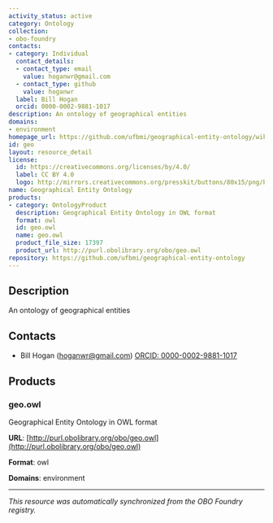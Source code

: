 ```yaml
---
activity_status: active
category: Ontology
collection:
- obo-foundry
contacts:
- category: Individual
  contact_details:
  - contact_type: email
    value: hoganwr@gmail.com
  - contact_type: github
    value: hoganwr
  label: Bill Hogan
  orcid: 0000-0002-9881-1017
description: An ontology of geographical entities
domains:
- environment
homepage_url: https://github.com/ufbmi/geographical-entity-ontology/wiki
id: geo
layout: resource_detail
license:
  id: https://creativecommons.org/licenses/by/4.0/
  label: CC BY 4.0
  logo: http://mirrors.creativecommons.org/presskit/buttons/80x15/png/by.png
name: Geographical Entity Ontology
products:
- category: OntologyProduct
  description: Geographical Entity Ontology in OWL format
  format: owl
  id: geo.owl
  name: geo.owl
  product_file_size: 17397
  product_url: http://purl.obolibrary.org/obo/geo.owl
repository: https://github.com/ufbmi/geographical-entity-ontology
---
```

## Description

An ontology of geographical entities

## Contacts

- Bill Hogan (hoganwr@gmail.com) [ORCID: 0000-0002-9881-1017](https://orcid.org/0000-0002-9881-1017)

## Products

### geo.owl

Geographical Entity Ontology in OWL format

**URL**: [http://purl.obolibrary.org/obo/geo.owl](http://purl.obolibrary.org/obo/geo.owl)

**Format**: owl

**Domains**: environment

---

*This resource was automatically synchronized from the OBO Foundry registry.*